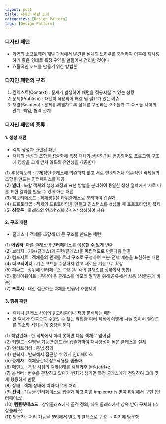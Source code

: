 ```yaml
---
layout: post
title: 디자인 패턴 소개
categories: [Design Pattern]
tags: [Design Pattern]
---
```


### 디자인 패턴
- 과거의 소프트웨어 개발 과정에서 발견된 설계의 노하우를 축적하여 이후에 재사용하기 좋은 형태로 특정 규약을 만들어서 정리한 것이다
- 효율적인 코드를 만들기 위한 방법론

### 디자인 패턴의 구조
1. 컨텍스트(Context) : 문제가 발생하여 패턴을 적용시킬 수 있는 상황
2. 문제(Problem) : 패턴이 적용되어 해결 될 필요가 있는 이슈
3. 해결(Solution) : 문제를 해결하도록 설계를 구성하는 요소들과 그 요소들 사이의 관계, 책임, 협력 관계

### 디자인 패턴의 종류
#### 1. 생성 패턴
- 객체 생성과 관련된 패턴
- 객체의 생성과 조합을 캡슐화해 특정 객체가 생성되거나 변경되어도 프로그램 구조에 영향을 크게 받지 않도록 유연성을 제공한다

(1) 추상팩토리 : 구제적인 클래스에 의존하지 않고 서로 연관되거나 의존적인 객체들의 조합을 만드는 인터페이스를 제공  
(2) **빌더** : 복합 객체의 생성 과정과 표현 방법을 분리하여 동일한 생성 절차에서 서로 다른 표현 결과를 만들 수 있게 하는 패턴  
(3) 팩토리메소드 : 객체생성을 하위클래스로 분리하여 캡슐화  
(4) 프로토타입 : 객체의 프로토타입을 만들고 인스턴스를 생성할 때 프로토타입을 복제  
(5) **싱글톤** : 클래스의 인스턴스를 하나만 생성하여 사용



#### 2. 구조 패턴
- 클래스나 객체를 조합해 더 큰 구조를 만드는 패턴

(1) **어댑터**: 다른 클래스의 인터페이스를 이용할 수 있게 변환  
(2) 브리지 : 기능(클래스)과 구현(클래스)을 독립적으로 만든다음 연결  
(3) 컴포지트 : 객체들의 관계를 트리 구조로 구성하여 부분-전체 계층을 표현하는 패턴  
(4) **데코레이터** : 기존 코드를 수정하지 않고 새로운 기능으로 확장  
(5) 퍼싸드 : 상위에 인터페이스 구성 (각 각의 클래스를 상위에서 통합)  
(6) 플라이웨이트 : 용량이 큰 클래스를 메모리 절약을 위해 공유해서 사용 (싱글톤과 비슷)   
(7) **프록시** : 대신 접근하는 객체를 만들어 흐름제어


#### 3. 행위 패턴
- 객체나 클래스 사이의 알고리즘이나 책임 분배하는 패턴
- 한 객체가 단독으로 수행할 수 없는 작업을 여러 객체에 어떻게 나눌 것이며 결합도를 최소화 시키는 데 중점을 둔다

(1) 책임연쇄 : 한 객체에서 처리 못하면 다음 객체로 넘어감  
(2) 커맨드 : 실행될 기능(커맨드)을 캡슐화하여 재사용성이 높은 클래스를 설계  
(3) 인터프리터 : 문법 정의  
(4) 반복자 : 반복해서 접근할 수 있게 인터페이스  
(5) 중재자 : 객체들간의 상호작용을 캡슐화  
(6) 메멘토 : 특정 시점의 객체상태를 객체화후 돌림(ctrl+z)  
(7) 옵서버 : 변수를 관찰하고 있다가 변화가 생기면 특정 클래스에게 전달하여 그에 맞게 행동하게 만듦   
(8) 상태 : 객체 상태에 따라 다르게 처리  
(9) **전략** : 기능을 인터페이스로 캡슐화 하고 이를 implements 받아 하위에서 구현 (인터페이스)  
(10) **템플릿메소드** : 상위클래스에서 골격 정의, 하위 클래스에서 상속 받아 구체화 (추상클래스)  
(11) 방문자 : 처리 기능을 분리해서 별도의 클래스로 구성 -> 여기에 방문함